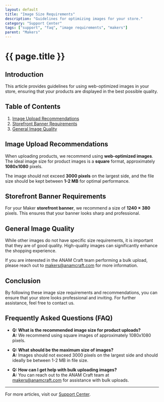 ```yaml
---
layout: default
title: "Image Size Requirements"
description: "Guidelines for optimizing images for your store."
category: "Support Center"
tags: ["support", "faq", "image requirements", "makers"]
parent: "Makers"
---
```


# {{ page.title }}

## Introduction

This article provides guidelines for using web-optimized images in your store, ensuring that your products are displayed in the best possible quality.

## Table of Contents
1. [Image Upload Recommendations](#image-upload-recommendations)
2. [Storefront Banner Requirements](#storefront-banner-requirements)
3. [General Image Quality](#general-image-quality)

## Image Upload Recommendations

When uploading products, we recommend using **web-optimized images**. The ideal image size for product images is a **square** format, approximately **1080x1080** pixels. 

The image should not exceed **3000 pixels** on the largest side, and the file size should be kept between **1-2 MB** for optimal performance.

## Storefront Banner Requirements

For your Maker **storefront banner**, we recommend a size of **1240 × 380** pixels. This ensures that your banner looks sharp and professional.

## General Image Quality

While other images do not have specific size requirements, it is important that they are of good quality. High-quality images can significantly enhance the shopping experience.

If you are interested in the ANAM Craft team performing a bulk upload, please reach out to [makers@anamcraft.com](mailto:makers@anamcraft.com) for more information.

## Conclusion

By following these image size requirements and recommendations, you can ensure that your store looks professional and inviting. For further assistance, feel free to contact us.

## Frequently Asked Questions (FAQ)

- **Q: What is the recommended image size for product uploads?**  
  **A:** We recommend using square images of approximately 1080x1080 pixels.

- **Q: What should be the maximum size of images?**  
  **A:** Images should not exceed 3000 pixels on the largest side and should ideally be between 1-2 MB in file size.

- **Q: How can I get help with bulk uploading images?**  
  **A:** You can reach out to the ANAM Craft team at [makers@anamcraft.com](mailto:makers@anamcraft.com) for assistance with bulk uploads.
---

For more articles, visit our [Support Center](https://support.anamcraft.com).